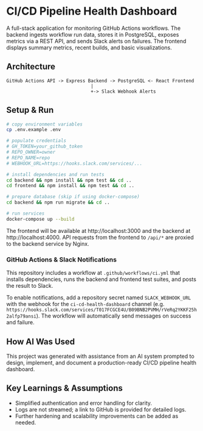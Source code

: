 # CI/CD Pipeline Health Dashboard

A full-stack application for monitoring GitHub Actions workflows. The backend ingests workflow run data, stores it in PostgreSQL, exposes metrics via a REST API, and sends Slack alerts on failures. The frontend displays summary metrics, recent builds, and basic visualizations.

## Architecture

```
GitHub Actions API -> Express Backend -> PostgreSQL <- React Frontend
                               |
                               +-> Slack Webhook Alerts
```

## Setup & Run

```bash
# copy environment variables
cp .env.example .env

# populate credentials
# GH_TOKEN=your_github_token
# REPO_OWNER=owner
# REPO_NAME=repo
# WEBHOOK_URL=https://hooks.slack.com/services/...

# install dependencies and run tests
cd backend && npm install && npm test && cd ..
cd frontend && npm install && npm test && cd ..

# prepare database (skip if using docker-compose)
cd backend && npm run migrate && cd ..

# run services
docker-compose up --build
```

The frontend will be available at http://localhost:3000 and the backend at http://localhost:4000. API requests from the frontend
to `/api/*` are proxied to the backend service by Nginx.

### GitHub Actions & Slack Notifications

This repository includes a workflow at `.github/workflows/ci.yml` that installs dependencies, runs the backend and frontend test suites, and posts the result to Slack.

To enable notifications, add a repository secret named `SLACK_WEBHOOK_URL` with the webhook for the `ci-cd-health-dashboard` channel (e.g. `https://hooks.slack.com/services/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`). The workflow will automatically send messages on success and failure.

## How AI Was Used

This project was generated with assistance from an AI system prompted to design, implement, and document a production-ready CI/CD pipeline health dashboard.

## Key Learnings & Assumptions

- Simplified authentication and error handling for clarity.
- Logs are not streamed; a link to GitHub is provided for detailed logs.
- Further hardening and scalability improvements can be added as needed.
